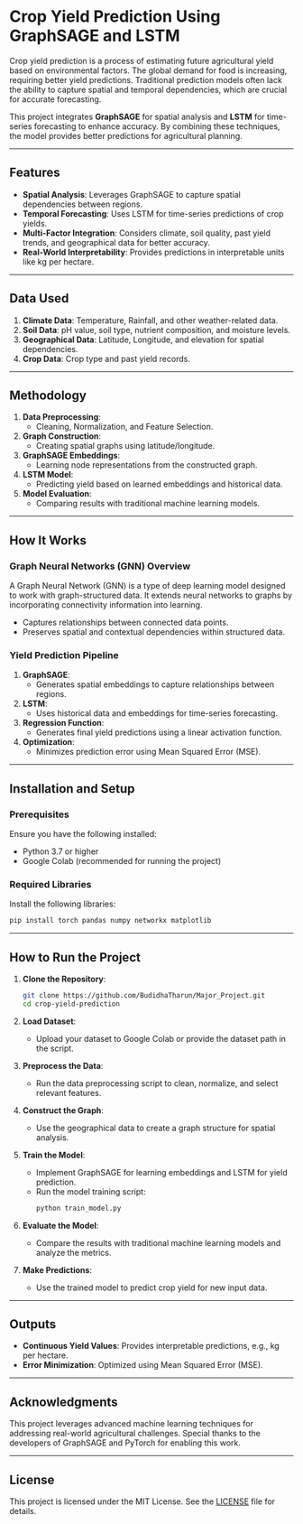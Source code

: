 # Crop Yield Prediction Using GraphSAGE and LSTM

Crop yield prediction is a process of estimating future agricultural yield based on environmental factors. The global demand for food is increasing, requiring better yield predictions. Traditional prediction models often lack the ability to capture spatial and temporal dependencies, which are crucial for accurate forecasting.

This project integrates **GraphSAGE** for spatial analysis and **LSTM** for time-series forecasting to enhance accuracy. By combining these techniques, the model provides better predictions for agricultural planning.

---

## Features

- **Spatial Analysis**: Leverages GraphSAGE to capture spatial dependencies between regions.
- **Temporal Forecasting**: Uses LSTM for time-series predictions of crop yields.
- **Multi-Factor Integration**: Considers climate, soil quality, past yield trends, and geographical data for better accuracy.
- **Real-World Interpretability**: Provides predictions in interpretable units like kg per hectare.

---

## Data Used

1. **Climate Data**: Temperature, Rainfall, and other weather-related data.
2. **Soil Data**: pH value, soil type, nutrient composition, and moisture levels.
3. **Geographical Data**: Latitude, Longitude, and elevation for spatial dependencies.
4. **Crop Data**: Crop type and past yield records.

---

## Methodology

1. **Data Preprocessing**:
   - Cleaning, Normalization, and Feature Selection.
2. **Graph Construction**:
   - Creating spatial graphs using latitude/longitude.
3. **GraphSAGE Embeddings**:
   - Learning node representations from the constructed graph.
4. **LSTM Model**:
   - Predicting yield based on learned embeddings and historical data.
5. **Model Evaluation**:
   - Comparing results with traditional machine learning models.

---

## How It Works

### Graph Neural Networks (GNN) Overview
A Graph Neural Network (GNN) is a type of deep learning model designed to work with graph-structured data. It extends neural networks to graphs by incorporating connectivity information into learning.

- Captures relationships between connected data points.
- Preserves spatial and contextual dependencies within structured data.

### Yield Prediction Pipeline
1. **GraphSAGE**:
   - Generates spatial embeddings to capture relationships between regions.
2. **LSTM**:
   - Uses historical data and embeddings for time-series forecasting.
3. **Regression Function**:
   - Generates final yield predictions using a linear activation function.
4. **Optimization**:
   - Minimizes prediction error using Mean Squared Error (MSE).

---

## Installation and Setup

### Prerequisites
Ensure you have the following installed:
- Python 3.7 or higher
- Google Colab (recommended for running the project)

### Required Libraries
Install the following libraries:
```bash
pip install torch pandas numpy networkx matplotlib
```

---

## How to Run the Project

1. **Clone the Repository**:
   ```bash
   git clone https://github.com/BudidhaTharun/Major_Project.git
   cd crop-yield-prediction
   ```

2. **Load Dataset**:
   - Upload your dataset to Google Colab or provide the dataset path in the script.

3. **Preprocess the Data**:
   - Run the data preprocessing script to clean, normalize, and select relevant features.

4. **Construct the Graph**:
   - Use the geographical data to create a graph structure for spatial analysis.

5. **Train the Model**:
   - Implement GraphSAGE for learning embeddings and LSTM for yield prediction.
   - Run the model training script:
     ```bash
     python train_model.py
     ```

6. **Evaluate the Model**:
   - Compare the results with traditional machine learning models and analyze the metrics.

7. **Make Predictions**:
   - Use the trained model to predict crop yield for new input data.

---

## Outputs
- **Continuous Yield Values**: Provides interpretable predictions, e.g., kg per hectare.
- **Error Minimization**: Optimized using Mean Squared Error (MSE).

---

## Acknowledgments
This project leverages advanced machine learning techniques for addressing real-world agricultural challenges. Special thanks to the developers of GraphSAGE and PyTorch for enabling this work.

---

## License
This project is licensed under the MIT License. See the [LICENSE](LICENSE) file for details.
